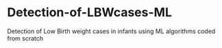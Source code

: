 # Detection-of-LBWcases-ML
Detection of Low Birth weight cases in infants using ML algorithms coded from scratch
